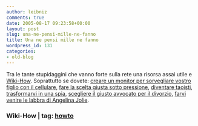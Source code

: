 ```yaml
---
author: leibniz
comments: true
date: 2005-08-17 09:23:58+00:00
layout: post
slug: una-ne-pensi-mille-ne-fanno
title: Una ne pensi mille ne fanno
wordpress_id: 131
categories:
- old-blog
---
```


Tra le tante stupidaggini che vanno forte sulla rete una risorsa assai utile e [Wiki-How](http://wiki.ehow.com/Main-Page). Soprattutto se dovete: [creare un monitor per sorvegliare vostro figlio con il cellulare](http://wiki.ehow.com/How-to-Create-a-Baby-Monitor-with-a-Cell-Phone), [fare la scelta giusta sotto pressione](http://wiki.ehow.com/Think-Clearly-and-Logically-Under-Pressure), [diventare taoisti](http://wiki.ehow.com/Become-a-Taoist), [trasformarvi in una spia](http://wiki.ehow.com/Be-a-Spy), [scegliere il giusto avvocato per il divorzio](http://wiki.ehow.com/Choose-the-Right-Divorce-Lawyer), [farvi venire le labbra di Angelina Jolie](http://wiki.ehow.com/Get-Angelina-Jolie%27s-Lips).  



### Wiki-How | tag: [howto](http://www.technorati.com/tags/howto)
